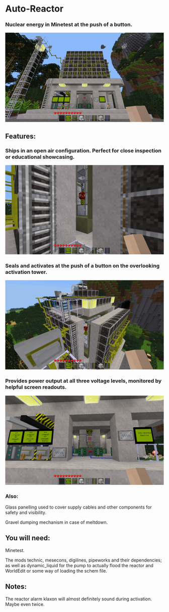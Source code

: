 # Auto-Reactor
### Nuclear energy in Minetest at the push of a button.
![Front](pics/front.png)
## Features:
  ### Ships in an open air configuration. Perfect for close inspection or educational showcasing.
  ![Core](pics/core.png)
  ### Seals and activates at the push of a button on the overlooking activation tower.
  ![Activation Tower](pics/activation_tower.png)
  ### Provides power output at all three voltage levels, monitored by helpful screen readouts.
  ![Screens](pics/screens.png)
  ### Also:
  
  Glass panelling used to cover supply cables and other components for safety and visibility.
  
  Gravel dumping mechanism in case of meltdown.
  
  
## You will need:
  Minetest.
  
  The mods technic, mesecons, digilines, pipeworks and their dependencies; as well as dynamic_liquid for the pump to actually flood the reactor and WorldEdit or some way of loading the schem file.

## Notes:
  The reactor alarm klaxon will almost definitely sound during activation. Maybe even twice.
